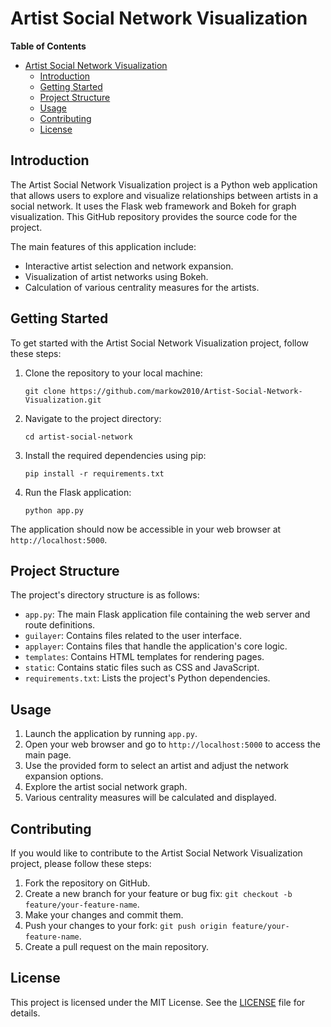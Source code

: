 # Artist Social Network Visualization

**Table of Contents**
- [Artist Social Network Visualization](#artist-social-network-visualization)
  - [Introduction](#introduction)
  - [Getting Started](#getting-started)
  - [Project Structure](#project-structure)
  - [Usage](#usage)
  - [Contributing](#contributing)
  - [License](#license)

## Introduction

The Artist Social Network Visualization project is a Python web application that allows users to explore and visualize relationships between artists in a social network. It uses the Flask web framework and Bokeh for graph visualization. This GitHub repository provides the source code for the project.

The main features of this application include:
- Interactive artist selection and network expansion.
- Visualization of artist networks using Bokeh.
- Calculation of various centrality measures for the artists.

## Getting Started

To get started with the Artist Social Network Visualization project, follow these steps:

1. Clone the repository to your local machine:

   ```
   git clone https://github.com/markow2010/Artist-Social-Network-Visualization.git
   ```

2. Navigate to the project directory:

   ```
   cd artist-social-network
   ```

3. Install the required dependencies using pip:

   ```
   pip install -r requirements.txt
   ```

4. Run the Flask application:

   ```
   python app.py
   ```

The application should now be accessible in your web browser at `http://localhost:5000`.

## Project Structure

The project's directory structure is as follows:

- `app.py`: The main Flask application file containing the web server and route definitions.
- `guilayer`: Contains files related to the user interface.
- `applayer`: Contains files that handle the application's core logic.
- `templates`: Contains HTML templates for rendering pages.
- `static`: Contains static files such as CSS and JavaScript.
- `requirements.txt`: Lists the project's Python dependencies.

## Usage

1. Launch the application by running `app.py`.
2. Open your web browser and go to `http://localhost:5000` to access the main page.
3. Use the provided form to select an artist and adjust the network expansion options.
4. Explore the artist social network graph.
5. Various centrality measures will be calculated and displayed.

## Contributing

If you would like to contribute to the Artist Social Network Visualization project, please follow these steps:

1. Fork the repository on GitHub.
2. Create a new branch for your feature or bug fix: `git checkout -b feature/your-feature-name`.
3. Make your changes and commit them.
4. Push your changes to your fork: `git push origin feature/your-feature-name`.
5. Create a pull request on the main repository.

## License

This project is licensed under the MIT License. See the [LICENSE](LICENSE) file for details.
